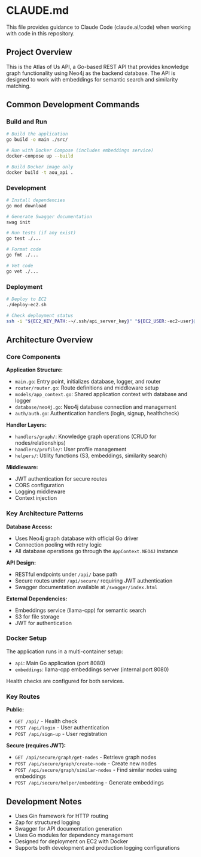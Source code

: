 # CLAUDE.md

This file provides guidance to Claude Code (claude.ai/code) when working with code in this repository.

## Project Overview

This is the Atlas of Us API, a Go-based REST API that provides knowledge graph functionality using Neo4j as the backend database. The API is designed to work with embeddings for semantic search and similarity matching.

## Common Development Commands

### Build and Run
```bash
# Build the application
go build -o main ./src/

# Run with Docker Compose (includes embeddings service)
docker-compose up --build

# Build Docker image only
docker build -t aou_api .
```

### Development
```bash
# Install dependencies
go mod download

# Generate Swagger documentation
swag init

# Run tests (if any exist)
go test ./...

# Format code
go fmt ./...

# Vet code
go vet ./...
```

### Deployment
```bash
# Deploy to EC2
./deploy-ec2.sh

# Check deployment status
ssh -i "${EC2_KEY_PATH:-~/.ssh/api_server_key}" "${EC2_USER:-ec2-user}@$EC2_HOST" 'cd ~/aou_api && docker-compose ps'
```

## Architecture Overview

### Core Components

**Application Structure:**
- `main.go`: Entry point, initializes database, logger, and router
- `router/router.go`: Route definitions and middleware setup
- `models/app_context.go`: Shared application context with database and logger
- `database/neo4j.go`: Neo4j database connection and management
- `auth/auth.go`: Authentication handlers (login, signup, healthcheck)

**Handler Layers:**
- `handlers/graph/`: Knowledge graph operations (CRUD for nodes/relationships)
- `handlers/profile/`: User profile management
- `helpers/`: Utility functions (S3, embeddings, similarity search)

**Middleware:**
- JWT authentication for secure routes
- CORS configuration
- Logging middleware
- Context injection

### Key Architecture Patterns

**Database Access:**
- Uses Neo4j graph database with official Go driver
- Connection pooling with retry logic
- All database operations go through the `AppContext.NEO4J` instance

**API Design:**
- RESTful endpoints under `/api/` base path
- Secure routes under `/api/secure/` requiring JWT authentication
- Swagger documentation available at `/swagger/index.html`

**External Dependencies:**
- Embeddings service (llama-cpp) for semantic search
- S3 for file storage
- JWT for authentication

### Docker Setup

The application runs in a multi-container setup:
- `api`: Main Go application (port 8080)
- `embeddings`: llama-cpp embeddings server (internal port 8080)

Health checks are configured for both services.

### Key Routes

**Public:**
- `GET /api/` - Health check
- `POST /api/login` - User authentication
- `POST /api/sign-up` - User registration

**Secure (requires JWT):**
- `GET /api/secure/graph/get-nodes` - Retrieve graph nodes
- `POST /api/secure/graph/create-node` - Create new nodes
- `POST /api/secure/graph/similar-nodes` - Find similar nodes using embeddings
- `POST /api/secure/helper/embedding` - Generate embeddings

## Development Notes

- Uses Gin framework for HTTP routing
- Zap for structured logging
- Swagger for API documentation generation
- Uses Go modules for dependency management
- Designed for deployment on EC2 with Docker
- Supports both development and production logging configurations